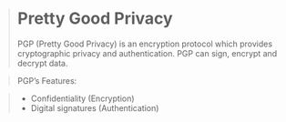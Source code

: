 


> # Pretty  Good Privacy
> PGP (Pretty Good Privacy) is an encryption protocol which provides cryptographic privacy and authentication. PGP can sign, encrypt and decrypt data. 

>PGP’s Features: 

 > - Confidentiality (Encryption)  
 > - Digital signatures (Authentication)

<!--stackedit_data:
eyJoaXN0b3J5IjpbMTk3OTI0NTU5NV19
-->